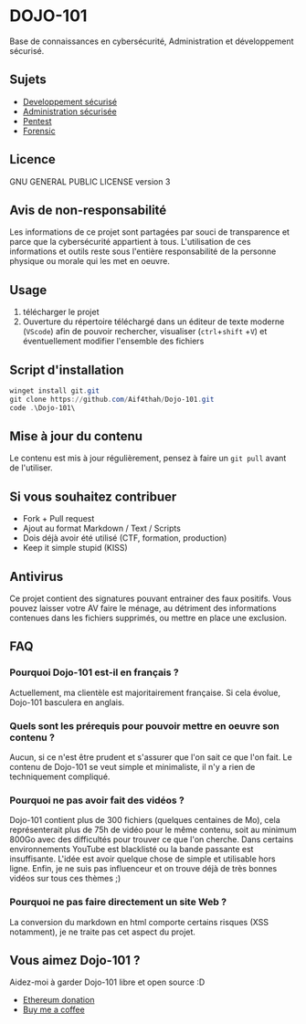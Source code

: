 # DOJO-101

Base de connaissances en cybersécurité, Administration et développement sécurisé.

## Sujets

* [Developpement sécurisé](https://github.com/Aif4thah/Dojo-101/tree/main/Dojo-101-DevSec)
* [Administration sécurisée](https://github.com/Aif4thah/Dojo-101/tree/main/Dojo-101-SecOps)
* [Pentest](https://github.com/Aif4thah/Dojo-101/tree/main/Dojo-101-Pentest)
* [Forensic](https://github.com/Aif4thah/Dojo-101/tree/main/Dojo-101-Forensic)

## Licence

GNU GENERAL PUBLIC LICENSE version 3

## Avis de non-responsabilité

Les informations de ce projet sont partagées par souci de transparence et parce que la cybersécurité appartient à tous. L'utilisation de ces informations et outils reste sous l'entière responsabilité de la personne physique ou morale qui les met en oeuvre.

## Usage

1. télécharger le projet
2. Ouverture du répertoire téléchargé dans un éditeur de texte moderne (`VScode`) afin de pouvoir rechercher, visualiser (`ctrl`+`shift` +`V`) et éventuellement modifier l'ensemble des fichiers

## Script d'installation

```powershell
winget install git.git
git clone https://github.com/Aif4thah/Dojo-101.git
code .\Dojo-101\
```

## Mise à jour du contenu

Le contenu est mis à jour régulièrement, pensez à faire un `git pull` avant de l'utiliser.

## Si vous souhaitez contribuer

* Fork + Pull request
* Ajout au format Markdown / Text / Scripts
* Dois déjà avoir été utilisé (CTF, formation, production)
* Keep it simple stupid (KISS)

## Antivirus

Ce projet contient des signatures pouvant entrainer des faux positifs. Vous pouvez laisser votre AV faire le ménage, au détriment des informations contenues dans les fichiers supprimés, ou mettre en place une exclusion.

## FAQ

### Pourquoi Dojo-101 est-il en français ?

Actuellement, ma clientèle est majoritairement française. Si cela évolue, Dojo-101 basculera en anglais.

### Quels sont les prérequis pour pouvoir mettre en oeuvre son contenu ?

Aucun, si ce n'est être prudent et s'assurer que l'on sait ce que l'on fait.
Le contenu de Dojo-101 se veut simple et minimaliste, il n'y a rien de techniquement compliqué.

### Pourquoi ne pas avoir fait des vidéos ?

Dojo-101 contient plus de 300 fichiers (quelques centaines de Mo), cela représenterait plus de 75h de vidéo pour le même contenu, soit au minimum 800Go avec des difficultés pour trouver ce que l'on cherche.
Dans certains environnements YouTube est blacklisté ou la bande passante est insuffisante. L'idée est avoir quelque chose de simple et utilisable hors ligne. Enfin, je ne suis pas influenceur et on trouve déjà de très bonnes vidéos sur tous ces thèmes ;)

### Pourquoi ne pas faire directement un site Web ?

La conversion du markdown en html comporte certains risques (XSS notamment), je ne traite pas cet aspect du projet.

## Vous aimez Dojo-101 ?

Aidez-moi à garder Dojo-101 libre et open source :D

* [Ethereum donation](https://etherscan.io/address/0xcC424e30Ff6eEAb4E6B3A900c5446038F858b314)
* [Buy me a coffee](https://www.buymeacoffee.com/taisensolutions)
